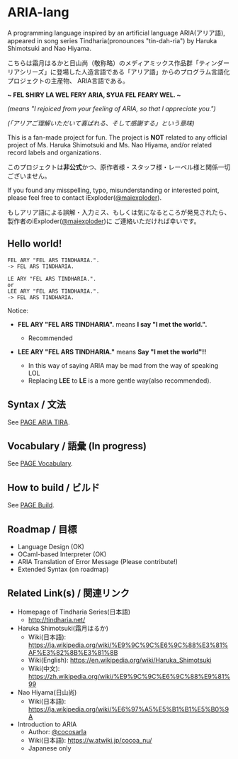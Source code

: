 # ARIA-lang

A programming language inspired by an artificial language ARIA(アリア語), appeared in song series Tindharia(pronounces "tin-dah-ria") by Haruka Shimotsuki and Nao Hiyama.

こちらは霜月はるかと日山尚（敬称略）のメディアミックス作品群「ティンダーリアシリーズ」に登場した人造言語である「アリア語」からのプログラム言語化プロジェクトの主産物、
ARIA言語である。

**~ FEL SHIRY LA WEL FERY ARIA, SYUA FEL FEARY WEL. ~**

*(means "I rejoiced from your feeling of ARIA, so that I appreciate you.")*

*(「アリアご理解いただいて喜ばれる、そして感謝する」という意味)*

This is a fan-made project for fun. 
The project is **NOT** related to any official project of Ms. Haruka Shimotsuki and Ms. Nao Hiyama, 
and/or related record labels and organizations.

このプロジェクトは**非公式**かつ、原作者様・スタッフ様・レーベル様と関係一切ございません。

If you found any misspelling, typo, misunderstanding or interested point,
please feel free to contact iExploder([@maiexploder](https://twitter.com/maiexploder)).

もしアリア語による誤解・入力ミス、もしくは気になるところが発見されたら、
製作者のiExploder([@maiexploder](https://twitter.com/maiexploder))に
ご連絡いただければ幸いです。

## Hello world!
```
FEL ARY "FEL ARS TINDHARIA.".
-> FEL ARS TINDHARIA.

LE ARY "FEL ARS TINDHARIA.".
or
LEE ARY "FEL ARS TINDHARIA.".
-> FEL ARS TINDHARIA.
```

Notice:

* **FEL ARY "FEL ARS TINDHARIA".** means **I say "I met the world.".**
  * Recommended

* **LEE ARY "FEL ARS TINDHARIA."** means **Say "I met the world"!!**
  * In this way of saying ARIA may be mad from the way of speaking LOL
  * Replacing **LEE** to **LE** is a more gentle way(also recommended).

## Syntax / 文法

See [PAGE ARIA TIRA](aria_tira.md).

## Vocabulary / 語彙 (In progress)

See [PAGE Vocabulary](vocabulary.md).

## How to build / ビルド

See [PAGE Build](build.md).

## Roadmap / 目標

* Language Design (OK)
* OCaml-based Interpreter (OK)
* ARIA Translation of Error Message (Please contribute!)
* Extended Syntax (on roadmap)

## Related Link(s) / 関連リンク

* Homepage of Tindharia Series(日本語)
  * <http://tindharia.net/>
* Haruka Shimotsuki(霜月はるか)
  * Wiki(日本語): <https://ja.wikipedia.org/wiki/%E9%9C%9C%E6%9C%88%E3%81%AF%E3%82%8B%E3%81%8B>
  * Wiki(English): <https://en.wikipedia.org/wiki/Haruka_Shimotsuki>
  * Wiki(中文): <https://zh.wikipedia.org/wiki/%E9%9C%9C%E6%9C%88%E9%81%99>
* Nao Hiyama(日山尚)
  * Wiki(日本語): <https://ja.wikipedia.org/wiki/%E6%97%A5%E5%B1%B1%E5%B0%9A>
* Introduction to ARIA
  * Author: [@cocosarla](https://twitter.com/cocosarla)
  * Wiki(日本語): <https://w.atwiki.jp/cocoa_nu/>
  * Japanese only
